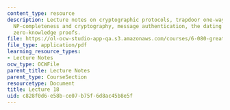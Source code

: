 ```yaml
---
content_type: resource
description: Lecture notes on cryptographic protocols, trapdoor one-way functions,
  NP-completeness and cryptography, message authentication, the dating protocol, and
  zero-knowledge proofs.
file: https://ol-ocw-studio-app-qa.s3.amazonaws.com/courses/6-080-great-ideas-in-theoretical-computer-science-spring-2008/c828f0d6e58bce07b75f6d8ac45b8e5f_lec18.pdf
file_type: application/pdf
learning_resource_types:
- Lecture Notes
ocw_type: OCWFile
parent_title: Lecture Notes
parent_type: CourseSection
resourcetype: Document
title: Lecture 18
uid: c828f0d6-e58b-ce07-b75f-6d8ac45b8e5f
---
```

